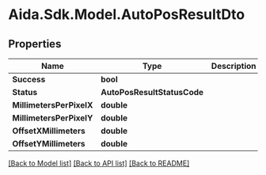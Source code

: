 # Aida.Sdk.Model.AutoPosResultDto

## Properties

Name | Type | Description | Notes
------------ | ------------- | ------------- | -------------
**Success** | **bool** |  | [optional] 
**Status** | **AutoPosResultStatusCode** |  | [optional] 
**MillimetersPerPixelX** | **double** |  | [optional] 
**MillimetersPerPixelY** | **double** |  | [optional] 
**OffsetXMillimeters** | **double** |  | [optional] 
**OffsetYMillimeters** | **double** |  | [optional] 

[[Back to Model list]](../README.md#documentation-for-models) [[Back to API list]](../README.md#documentation-for-api-endpoints) [[Back to README]](../README.md)

